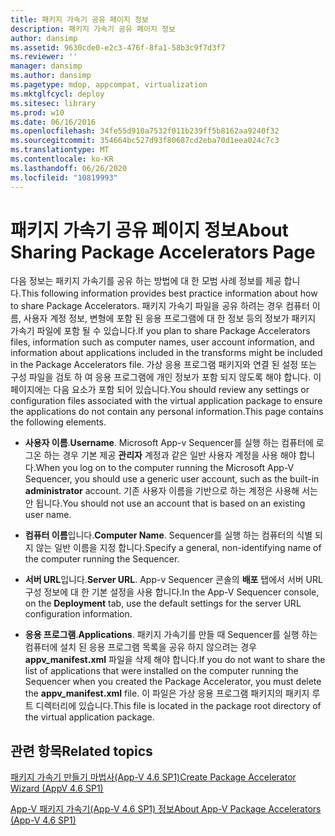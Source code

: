 ```yaml
---
title: 패키지 가속기 공유 페이지 정보
description: 패키지 가속기 공유 페이지 정보
author: dansimp
ms.assetid: 9630cde0-e2c3-476f-8fa1-58b3c9f7d3f7
ms.reviewer: ''
manager: dansimp
ms.author: dansimp
ms.pagetype: mdop, appcompat, virtualization
ms.mktglfcycl: deploy
ms.sitesec: library
ms.prod: w10
ms.date: 06/16/2016
ms.openlocfilehash: 34fe55d910a7532f011b239ff5b8162aa9240f32
ms.sourcegitcommit: 354664bc527d93f80687cd2eba70d1eea024c7c3
ms.translationtype: MT
ms.contentlocale: ko-KR
ms.lasthandoff: 06/26/2020
ms.locfileid: "10819993"
---
```

# <span data-ttu-id="1944f-103">패키지 가속기 공유 페이지 정보</span><span class="sxs-lookup"><span data-stu-id="1944f-103">About Sharing Package Accelerators Page</span></span>


<span data-ttu-id="1944f-104">다음 정보는 패키지 가속기를 공유 하는 방법에 대 한 모범 사례 정보를 제공 합니다.</span><span class="sxs-lookup"><span data-stu-id="1944f-104">This following information provides best practice information about how to share Package Accelerators.</span></span> <span data-ttu-id="1944f-105">패키지 가속기 파일을 공유 하려는 경우 컴퓨터 이름, 사용자 계정 정보, 변형에 포함 된 응용 프로그램에 대 한 정보 등의 정보가 패키지 가속기 파일에 포함 될 수 있습니다.</span><span class="sxs-lookup"><span data-stu-id="1944f-105">If you plan to share Package Accelerators files, information such as computer names, user account information, and information about applications included in the transforms might be included in the Package Accelerators file.</span></span> <span data-ttu-id="1944f-106">가상 응용 프로그램 패키지와 연결 된 설정 또는 구성 파일을 검토 하 여 응용 프로그램에 개인 정보가 포함 되지 않도록 해야 합니다. 이 페이지에는 다음 요소가 포함 되어 있습니다.</span><span class="sxs-lookup"><span data-stu-id="1944f-106">You should review any settings or configuration files associated with the virtual application package to ensure the applications do not contain any personal information.This page contains the following elements.</span></span>

-   <span data-ttu-id="1944f-107">**사용자 이름**.</span><span class="sxs-lookup"><span data-stu-id="1944f-107">**Username**.</span></span> <span data-ttu-id="1944f-108">Microsoft App-v Sequencer를 실행 하는 컴퓨터에 로그온 하는 경우 기본 제공 **관리자** 계정과 같은 일반 사용자 계정을 사용 해야 합니다.</span><span class="sxs-lookup"><span data-stu-id="1944f-108">When you log on to the computer running the Microsoft App-V Sequencer, you should use a generic user account, such as the built-in **administrator** account.</span></span> <span data-ttu-id="1944f-109">기존 사용자 이름을 기반으로 하는 계정은 사용해 서는 안 됩니다.</span><span class="sxs-lookup"><span data-stu-id="1944f-109">You should not use an account that is based on an existing user name.</span></span>

-   <span data-ttu-id="1944f-110">**컴퓨터 이름**입니다.</span><span class="sxs-lookup"><span data-stu-id="1944f-110">**Computer Name**.</span></span> <span data-ttu-id="1944f-111">Sequencer를 실행 하는 컴퓨터의 식별 되지 않는 일반 이름을 지정 합니다.</span><span class="sxs-lookup"><span data-stu-id="1944f-111">Specify a general, non-identifying name of the computer running the Sequencer.</span></span>

-   <span data-ttu-id="1944f-112">**서버 URL**입니다.</span><span class="sxs-lookup"><span data-stu-id="1944f-112">**Server URL**.</span></span> <span data-ttu-id="1944f-113">App-v Sequencer 콘솔의 **배포** 탭에서 서버 URL 구성 정보에 대 한 기본 설정을 사용 합니다.</span><span class="sxs-lookup"><span data-stu-id="1944f-113">In the App-V Sequencer console, on the **Deployment** tab, use the default settings for the server URL configuration information.</span></span>

-   <span data-ttu-id="1944f-114">**응용 프로그램**.</span><span class="sxs-lookup"><span data-stu-id="1944f-114">**Applications**.</span></span> <span data-ttu-id="1944f-115">패키지 가속기를 만들 때 Sequencer를 실행 하는 컴퓨터에 설치 된 응용 프로그램 목록을 공유 하지 않으려는 경우 **appv\_manifest.xml** 파일을 삭제 해야 합니다.</span><span class="sxs-lookup"><span data-stu-id="1944f-115">If you do not want to share the list of applications that were installed on the computer running the Sequencer when you created the Package Accelerator, you must delete the **appv\_manifest.xml** file.</span></span> <span data-ttu-id="1944f-116">이 파일은 가상 응용 프로그램 패키지의 패키지 루트 디렉터리에 있습니다.</span><span class="sxs-lookup"><span data-stu-id="1944f-116">This file is located in the package root directory of the virtual application package.</span></span>

## <span data-ttu-id="1944f-117">관련 항목</span><span class="sxs-lookup"><span data-stu-id="1944f-117">Related topics</span></span>


[<span data-ttu-id="1944f-118">패키지 가속기 만들기 마법사(App-V 4.6 SP1)</span><span class="sxs-lookup"><span data-stu-id="1944f-118">Create Package Accelerator Wizard (AppV 4.6 SP1)</span></span>](create-package-accelerator-wizard--appv-46-sp1-.md)

[<span data-ttu-id="1944f-119">App-V 패키지 가속기(App-V 4.6 SP1) 정보</span><span class="sxs-lookup"><span data-stu-id="1944f-119">About App-V Package Accelerators (App-V 4.6 SP1)</span></span>](about-app-v-package-accelerators--app-v-46-sp1-.md)

 

 





